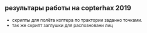 результары работы на copterhax 2019
------------------
* скрипты для полёта коптера по трактории заданно точками.
* так же скрипт заглушки для распозновани лиц
